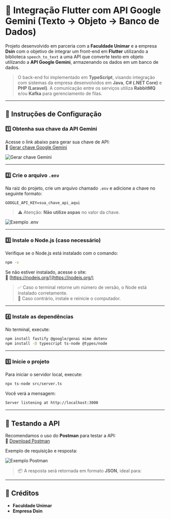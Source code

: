 # 🎤 Integração Flutter com API Google Gemini (Texto → Objeto → Banco de Dados)

Projeto desenvolvido em parceria com a **Faculdade Unimar** e a empresa **Dsin** com o objetivo de integrar um front-end em **Flutter** utilizando a biblioteca `speech_to_text` a uma API que converte texto em objeto utilizando a **API Google Gemini**, armazenando os dados em um banco de dados.

> O back-end foi implementado em **TypeScript**, visando integração com sistemas da empresa desenvolvidos em **Java**, **C# (.NET Core)** e **PHP (Laravel)**. A comunicação entre os serviços utiliza **RabbitMQ** e/ou **Kafka** para gerenciamento de filas.

---

## 🚀 Instruções de Configuração

### 1️⃣ Obtenha sua chave da API Gemini

Acesse o link abaixo para gerar sua chave de API:  
🔗 [Gerar chave Google Gemini](https://aistudio.google.com/apikey)

![Gerar chave Gemini](https://github.com/user-attachments/assets/518d8c3f-2c1b-4518-ac0b-76cb852d49f5)

---

### 2️⃣ Crie o arquivo `.env`

Na raiz do projeto, crie um arquivo chamado `.env` e adicione a chave no seguinte formato:

```env
GOOGLE_API_KEY=sua_chave_api_aqui
```

> ⚠️ Atenção: **Não utilize aspas** no valor da chave.

![Exemplo .env](https://github.com/user-attachments/assets/5f60490b-b6ed-4cbf-970a-8de63f0e6df9)

---

### 3️⃣ Instale o Node.js (caso necessário)

Verifique se o Node.js está instalado com o comando:

```bash
npm -v
```

Se não estiver instalado, acesse o site:  
🔗 [https://nodejs.org/](https://nodejs.org/)

> ✅ Caso o terminal retorne um número de versão, o Node está instalado corretamente.  
> 🔁 Caso contrário, instale e reinicie o computador.

---

### 4️⃣ Instale as dependências

No terminal, execute:

```bash
npm install fastify @google/genai mime dotenv
npm install -D typescript ts-node @types/node
```

---

### 5️⃣ Inicie o projeto

Para iniciar o servidor local, execute:

```bash
npx ts-node src/server.ts
```

Você verá a mensagem:

```bash
Server listening at http://localhost:3000
```

---

## 🧪 Testando a API

Recomendamos o uso do **Postman** para testar a API:  
🔗 [Download Postman](https://www.postman.com/downloads/)

Exemplo de requisição e resposta:

![Exemplo Postman](https://github.com/user-attachments/assets/0e80715d-f876-4872-b58f-e5392a8f7d72)

> 📦 A resposta será retornada em formato **JSON**, ideal para:


---



## 👥 Créditos

- **Faculdade Unimar**
- **Empresa Dsin**
